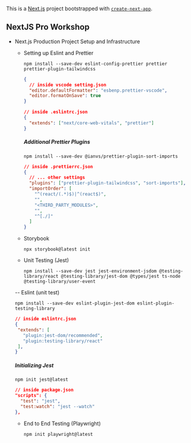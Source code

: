 This is a [Next.js](https://nextjs.org) project bootstrapped with [`create-next-app`](https://nextjs.org/docs/app/api-reference/cli/create-next-app).

## NextJS Pro Workshop

- Next.js Production Project Setup and Infrastructure

  - Setting up Eslint and Prettier
    ```
    npm install --save-dev eslint-config-prettier prettier prettier-plugin-tailwindcss
    ```
    ```json
    {
      // inside vscode setting.json
      "editor.defaultFormatter": "esbenp.prettier-vscode",
      "editor.formatOnSave": true
    }
    ```
    ```json
    // inside .eslintrc.json
    {
      "extends": ["next/core-web-vitals", "prettier"]
    }
    ```
    ##### Additional Prettier Plugins
    ```
    npm install --save-dev @ianvs/prettier-plugin-sort-imports
    ```
    ```json
    // inside .prettierrc.json
    {
      // ... other settings
      "plugins": ["prettier-plugin-tailwindcss", "sort-imports"],
      "importOrder": [
        "^(react/(.*)$)|^(react$)",
        "",
        "<THIRD_PARTY_MODULES>",
        "",
        "^[./]"
      ]
    }
    ```
  - Storybook
    ```
    npx storybook@latest init
    ```
  - Unit Testing (Jest)

    ```
    npm install --save-dev jest jest-environment-jsdom @testing-library/react @testing-library/jest-dom @types/jest ts-node @testing-library/user-event
    ```
  -- Eslint (unit test)
  
    ```
    npm install --save-dev eslint-plugin-jest-dom eslint-plugin-testing-library
    ```
     ```json
     // inside eslintrc.json
    {
      "extends": [
        "plugin:jest-dom/recommended",
        "plugin:testing-library/react"
      ],
    }
    ```

    ##### Initializing Jest

    ```
    npm init jest@latest
    ```

    ```json
    // inside package.json
    "scripts": {
      "test": "jest",
      "test:watch": "jest --watch"
    },
    ```

  - End to End Testing (Playwright)
    ```
    npm init playwright@latest
    ```
